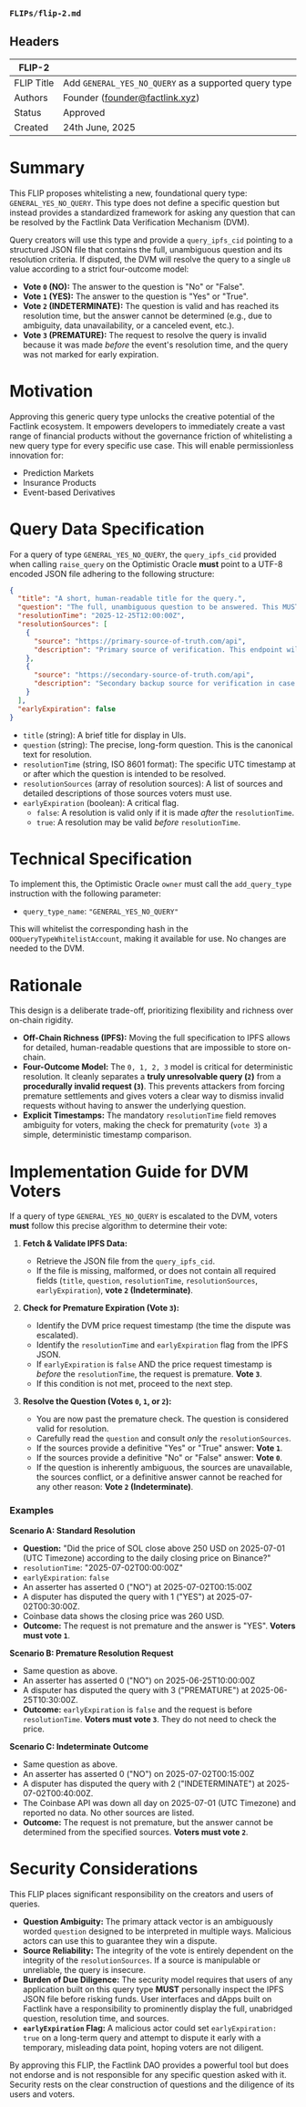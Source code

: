 ### `FLIPs/flip-2.md`

## Headers

| FLIP-2     |                                                      |
| ---------- | ---------------------------------------------------- |
| FLIP Title | Add `GENERAL_YES_NO_QUERY` as a supported query type |
| Authors    | Founder (founder@factlink.xyz)                       |
| Status     | Approved                                             |
| Created    | 24th June, 2025                                      |

# Summary

This FLIP proposes whitelisting a new, foundational query type: `GENERAL_YES_NO_QUERY`. This type does not define a specific question but instead provides a standardized framework for asking any question that can be resolved by the Factlink Data Verification Mechanism (DVM).

Query creators will use this type and provide a `query_ipfs_cid` pointing to a structured JSON file that contains the full, unambiguous question and its resolution criteria. If disputed, the DVM will resolve the query to a single `u8` value according to a strict four-outcome model:

- **Vote `0` (NO):** The answer to the question is "No" or "False".
- **Vote `1` (YES):** The answer to the question is "Yes" or "True".
- **Vote `2` (INDETERMINATE):** The question is valid and has reached its resolution time, but the answer cannot be determined (e.g., due to ambiguity, data unavailability, or a canceled event, etc.).
- **Vote `3` (PREMATURE):** The request to resolve the query is invalid because it was made _before_ the event's resolution time, and the query was not marked for early expiration.

# Motivation

Approving this generic query type unlocks the creative potential of the Factlink ecosystem. It empowers developers to immediately create a vast range of financial products without the governance friction of whitelisting a new query type for every specific use case. This will enable permissionless innovation for:

- Prediction Markets
- Insurance Products
- Event-based Derivatives

# Query Data Specification

For a query of type `GENERAL_YES_NO_QUERY`, the `query_ipfs_cid` provided when calling `raise_query` on the Optimistic Oracle **must** point to a UTF-8 encoded JSON file adhering to the following structure:

```json
{
  "title": "A short, human-readable title for the query.",
  "question": "The full, unambiguous question to be answered. This MUST contain all details necessary for independent resolution.",
  "resolutionTime": "2025-12-25T12:00:00Z",
  "resolutionSources": [
    {
      "source": "https://primary-source-of-truth.com/api",
      "description": "Primary source of verification. This endpoint will be used to fetch publicly available confirmation data published by the official project, such as a tweet from their verified Twitter account (@ProjectHandle) or a post on their official website."
    },
    {
      "source": "https://secondary-source-of-truth.com/api",
      "description": "Secondary backup source for verification in case the primary source is unavailable or unclear. This may include mirrors of announcements, public API data, or additional statements from the official @ProjectHandle Twitter account or affiliated platforms."
    }
  ],
  "earlyExpiration": false
}
```

- `title` (string): A brief title for display in UIs.
- `question` (string): The precise, long-form question. This is the canonical text for resolution.
- `resolutionTime` (string, ISO 8601 format): The specific UTC timestamp at or after which the question is intended to be resolved.
- `resolutionSources` (array of resolution sources): A list of sources and detailed descriptions of those sources voters must use.
- `earlyExpiration` (boolean): A critical flag.
  - `false`: A resolution is valid only if it is made _after_ the `resolutionTime`.
  - `true`: A resolution may be valid _before_ `resolutionTime`.

# Technical Specification

To implement this, the Optimistic Oracle `owner` must call the `add_query_type` instruction with the following parameter:

- `query_type_name`: `"GENERAL_YES_NO_QUERY"`

This will whitelist the corresponding hash in the `OOQueryTypeWhitelistAccount`, making it available for use. No changes are needed to the DVM.

# Rationale

This design is a deliberate trade-off, prioritizing flexibility and richness over on-chain rigidity.

- **Off-Chain Richness (IPFS):** Moving the full specification to IPFS allows for detailed, human-readable questions that are impossible to store on-chain.
- **Four-Outcome Model:** The `0, 1, 2, 3` model is critical for deterministic resolution. It cleanly separates a **truly unresolvable query (`2`)** from a **procedurally invalid request (`3`)**. This prevents attackers from forcing premature settlements and gives voters a clear way to dismiss invalid requests without having to answer the underlying question.
- **Explicit Timestamps:** The mandatory `resolutionTime` field removes ambiguity for voters, making the check for prematurity (`vote 3`) a simple, deterministic timestamp comparison.

# Implementation Guide for DVM Voters

If a query of type `GENERAL_YES_NO_QUERY` is escalated to the DVM, voters **must** follow this precise algorithm to determine their vote:

1.  **Fetch & Validate IPFS Data:**

    - Retrieve the JSON file from the `query_ipfs_cid`.
    - If the file is missing, malformed, or does not contain all required fields (`title`, `question`, `resolutionTime`, `resolutionSources`, `earlyExpiration`), **vote `2` (Indeterminate)**.

2.  **Check for Premature Expiration (Vote `3`):**

    - Identify the DVM price request timestamp (the time the dispute was escalated).
    - Identify the `resolutionTime` and `earlyExpiration` flag from the IPFS JSON.
    - If `earlyExpiration` is `false` AND the price request timestamp is _before_ the `resolutionTime`, the request is premature. **Vote `3`**.
    - If this condition is not met, proceed to the next step.

3.  **Resolve the Question (Votes `0`, `1`, or `2`):**
    - You are now past the premature check. The question is considered valid for resolution.
    - Carefully read the `question` and consult _only_ the `resolutionSources`.
    - If the sources provide a definitive "Yes" or "True" answer: **Vote `1`**.
    - If the sources provide a definitive "No" or "False" answer: **Vote `0`**.
    - If the question is inherently ambiguous, the sources are unavailable, the sources conflict, or a definitive answer cannot be reached for any other reason: **Vote `2` (Indeterminate)**.

### Examples

**Scenario A: Standard Resolution**

- **Question:** "Did the price of SOL close above 250 USD on 2025-07-01 (UTC Timezone) according to the daily closing price on Binance?"
- `resolutionTime`: "2025-07-02T00:00:00Z"
- `earlyExpiration`: `false`
- An asserter has asserted 0 ("NO") at 2025-07-02T00:15:00Z
- A disputer has disputed the query with 1 ("YES") at 2025-07-02T00:30:00Z.
- Coinbase data shows the closing price was 260 USD.
- **Outcome:** The request is not premature and the answer is "YES". **Voters must vote `1`**.

**Scenario B: Premature Resolution Request**

- Same question as above.
- An asserter has asserted 0 ("NO") on 2025-06-25T10:00:00Z
- A disputer has disputed the query with 3 ("PREMATURE") at 2025-06-25T10:30:00Z.
- **Outcome:** `earlyExpiration` is `false` and the request is before `resolutionTime`. **Voters must vote `3`**. They do not need to check the price.

**Scenario C: Indeterminate Outcome**

- Same question as above.
- An asserter has asserted 0 ("NO") on 2025-07-02T00:15:00Z
- A disputer has disputed the query with 2 ("INDETERMINATE") at 2025-07-02T00:40:00Z.
- The Coinbase API was down all day on 2025-07-01 (UTC Timezone) and reported no data. No other sources are listed.
- **Outcome:** The request is not premature, but the answer cannot be determined from the specified sources. **Voters must vote `2`**.

# Security Considerations

This FLIP places significant responsibility on the creators and users of queries.

- **Question Ambiguity:** The primary attack vector is an ambiguously worded `question` designed to be interpreted in multiple ways. Malicious actors can use this to guarantee they win a dispute.
- **Source Reliability:** The integrity of the vote is entirely dependent on the integrity of the `resolutionSources`. If a source is manipulable or unreliable, the query is insecure.
- **Burden of Due Diligence:** The security model requires that users of any application built on this query type **MUST** personally inspect the IPFS JSON file before risking funds. User interfaces and dApps built on Factlink have a responsibility to prominently display the full, unabridged question, resolution time, and sources.
- **`earlyExpiration` Flag:** A malicious actor could set `earlyExpiration: true` on a long-term query and attempt to dispute it early with a temporary, misleading data point, hoping voters are not diligent.

By approving this FLIP, the Factlink DAO provides a powerful tool but does not endorse and is not responsible for any specific question asked with it. Security rests on the clear construction of questions and the diligence of its users and voters.
